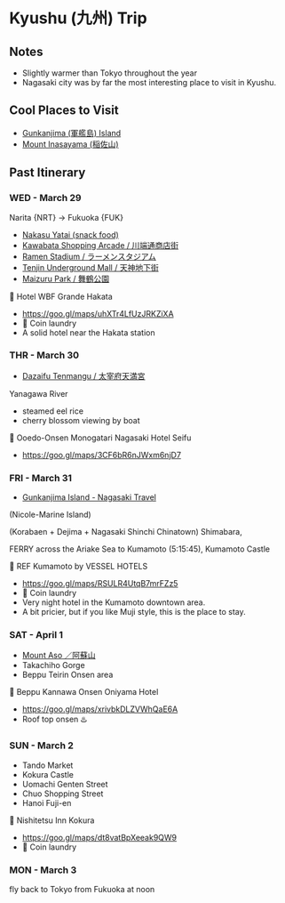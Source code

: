 # Kyushu (九州) Trip

## Notes

* Slightly warmer than Tokyo throughout the year
* Nagasaki city was by far the most interesting place to visit in Kyushu.

## Cool Places to Visit

* [Gunkanjima (軍艦島) Island](https://www.japan-guide.com/e/e4414.html)
* [Mount Inasayama (稲佐山)](https://www.japan-guide.com/e/e4412.html)

## Past Itinerary

### WED - March 29

Narita {NRT} -> Fukuoka {FUK}

* [Nakasu Yatai (snack food)](https://goo.gl/maps/LNBpML7HtDfgDxur8)
* [Kawabata Shopping Arcade / 川端通商店街](https://goo.gl/maps/iTqqx3PAufXaoqbH6)
* [Ramen Stadium / ラーメンスタジアム](https://goo.gl/maps/vUV8nWJWg8GRMoJ3A)
* [Tenjin Underground Mall / 天神地下街](https://goo.gl/maps/WSqzMLqmxv4Ar6Ju8)
* [Maizuru Park / 舞鶴公園](https://goo.gl/maps/nGsbxrVfZ39ecrap9)

🏨 Hotel WBF Grande Hakata
* <https://goo.gl/maps/uhXTr4LfUzJRKZiXA>
* 🧺 Coin laundry
* A solid hotel near the Hakata station

### THR - March 30

* [Dazaifu Tenmangu / 太宰府天満宮](https://goo.gl/maps/dX14MNjwoR1K1ttk6)

Yanagawa River

* steamed eel rice
* cherry blossom viewing by boat

🏨 Ooedo-Onsen Monogatari Nagasaki Hotel Seifu

* <https://goo.gl/maps/3CF6bR6nJWxm6njD7>

### FRI - March 31

* [Gunkanjima Island - Nagasaki Travel](https://www.japan-guide.com/e/e4414.html)

(Nicole-Marine Island)

(Korabaen + Dejima + Nagasaki Shinchi Chinatown) Shimabara,

FERRY across the Ariake Sea to Kumamoto (5:15:45), Kumamoto Castle

🏨 REF Kumamoto by VESSEL HOTELS
* <https://goo.gl/maps/RSULR4UtqB7mrFZz5>
* 🧺 Coin laundry
* Very night hotel in the Kumamoto downtown area.
* A bit pricier, but if you like Muji style, this is the place to stay.

### SAT - April 1

* [Mount Aso ／阿蘇山](https://goo.gl/maps/ihwKvtexubjgdq9r9)
* Takachiho Gorge
* Beppu Teirin Onsen area

🏨 Beppu Kannawa Onsen Oniyama Hotel
* <https://goo.gl/maps/xrivbkDLZVWhQaE6A>
* Roof top onsen ♨️

### SUN - March 2

* Tando Market
* Kokura Castle
* Uomachi Genten Street
* Chuo Shopping Street
* Hanoi Fuji-en

🏨 Nishitetsu Inn Kokura
* <https://goo.gl/maps/dt8vatBpXeeak9QW9>
* 🧺 Coin laundry

### MON - March 3

fly back to Tokyo from Fukuoka at noon
